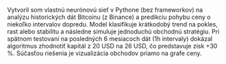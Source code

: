 Vytvoril som vlastnú neurónovú sieť v Pythone (bez frameworkov) na analýzu historických dát Bitcoinu (z Binance) a predikciu pohybu ceny o niekoľko intervalov dopredu. Model klasifikuje krátkodobý trend na pokles, rast alebo stabilitu a následne simuluje jednoduchú obchodnú stratégiu. Pri spätnom testovaní na posledných 6 mesiacoch dát (1h intervaly) dokázal algoritmus zhodnotiť kapitál z 20 USD na 26 USD, čo predstavuje zisk +30 %. Súčasťou riešenia je vizualizácia obchodov priamo na grafe ceny.
